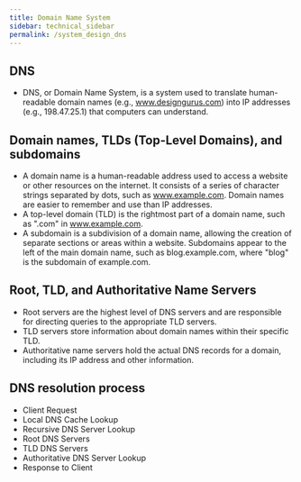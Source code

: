 ```yaml
---
title: Domain Name System
sidebar: technical_sidebar
permalink: /system_design_dns
---
```


## DNS
- DNS, or Domain Name System, is a system used to translate human-readable domain names (e.g., www.designgurus.com) into IP addresses (e.g., 198.47.25.1) that computers can understand. 

## Domain names, TLDs (Top-Level Domains), and subdomains
- A domain name is a human-readable address used to access a website or other resources on the internet. It consists of a series of character strings separated by dots, such as www.example.com. Domain names are easier to remember and use than IP addresses.
- A top-level domain (TLD) is the rightmost part of a domain name, such as ".com" in www.example.com.
- A subdomain is a subdivision of a domain name, allowing the creation of separate sections or areas within a website. Subdomains appear to the left of the main domain name, such as blog.example.com, where "blog" is the subdomain of example.com.

## Root, TLD, and Authoritative Name Servers
- Root servers are the highest level of DNS servers and are responsible for directing queries to the appropriate TLD servers. 
- TLD servers store information about domain names within their specific TLD.
- Authoritative name servers hold the actual DNS records for a domain, including its IP address and other information. 

## DNS resolution process
- Client Request
- Local DNS Cache Lookup
- Recursive DNS Server Lookup
- Root DNS Servers
- TLD DNS Servers
- Authoritative DNS Server Lookup
- Response to Client
